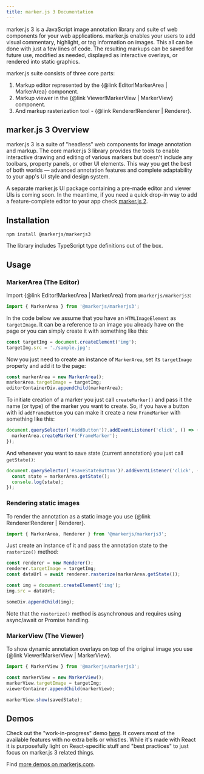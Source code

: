 ```yaml
---
title: marker.js 3 Documentation
---
```


marker.js 3 is a JavaScript image annotation library and suite of web components for your web applications.
marker.js enables your users to add visual commentary, highlight, or tag information on images.
This all can be done with just a few lines of code. The resulting markups can be saved for future use,
modified as needed, displayed as interactive overlays, or rendered into static graphics.

marker.js suite consists of three core parts:

1. Markup editor represented by the {@link Editor!MarkerArea | MarkerArea} component.
2. Markup viewer in the {@link Viewer!MarkerView | MarkerView} component.
3. And markup rasterization tool - {@link Renderer!Renderer | Renderer}.

## marker.js 3 Overview

marker.js 3 is a suite of "headless" web components for image annotation and markup.
The core marker.js 3 library provides the tools to enable interactive drawing and editing of various markers but doesn't include any toolbars, property panels, or other UI elements. This way you get the best of both worlds &mdash; advanced annotation features and complete adaptability to your app's UI style and design system.

A separate marker.js UI package containing a pre-made editor and viewer UIs is coming soon. In the meantime, if you need a quick drop-in way to add a feature-complete editor to your app check [marker.js 2](https://v2.markerjs.com).

## Installation

```
npm install @markerjs/markerjs3
```

The library includes TypeScript type definitions out of the box.

## Usage

### MarkerArea (The Editor)

Import {@link Editor!MarkerArea | MarkerArea} from `@markerjs/markerjs3`:

```js
import { MarkerArea } from '@markerjs/markerjs3';
```

In the code below we assume that you have an `HTMLImageElement` as `targetImage`. It can be a reference to an image you already have on the page or you can simply create it with something like this:

```js
const targetImg = document.createElement('img');
targetImg.src = './sample.jpg';
```

Now you just need to create an instance of `MarkerArea`, set its `targetImage` property and add it to the page:

```js
const markerArea = new MarkerArea();
markerArea.targetImage = targetImg;
editorContainerDiv.appendChild(markerArea);
```

To initiate creation of a marker you just call `createMarker()` and pass it the name (or type) of the marker you want to create. So, if you have a button with id `addFrameButton` you can make it create a new `FrameMarker` with something like this:

```js
document.querySelector('#addButton')?.addEventListener('click', () => {
  markerArea.createMarker('FrameMarker');
});
```

And whenever you want to save state (current annotation) you just call `getState()`:

```js
document.querySelector('#saveStateButton')?.addEventListener('click', () => {
  const state = markerArea.getState();
  console.log(state);
});
```

### Rendering static images

To render the annotation as a static image you use {@link Renderer!Renderer | Renderer}.

```js
import { MarkerArea, Renderer } from '@markerjs/markerjs3';
```

Just create an instance of it and pass the annotation state to the `rasterize()` method:

```js
const renderer = new Renderer();
renderer.targetImage = targetImg;
const dataUrl = await renderer.rasterize(markerArea.getState());

const img = document.createElement('img');
img.src = dataUrl;

someDiv.appendChild(img);
```

Note that the `rasterize()` method is asynchronous and requires using async/await or Promise handling.

### MarkerView (The Viewer)

To show dynamic annotation overlays on top of the original image you use {@link Viewer!MarkerView | MarkerView}.

```js
import { MarkerView } from '@markerjs/markerjs3';

const markerView = new MarkerView();
markerView.targetImage = targetImg;
viewerContainer.appendChild(markerView);

markerView.show(savedState);
```

## Demos

Check out the "work-in-progress" demo [here](https://github.com/ailon/markerjs3-wip-demo). It covers most of the available features with no extra bells or whistles. While it's made with React it is purposefully light on React-specific stuff and "best practices" to just focus on marker.js 3 related things.

Find [more demos on markerjs.com](https://markerjs.com/demos).
